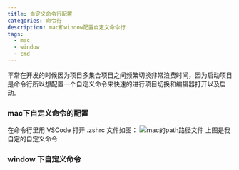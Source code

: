 ```yaml
---
title: 自定义命令行配置
categories: 命令行
description: mac和window配置自定义命令行
tags:
  - mac
  - window
  - cmd
---
```


平常在开发的时候因为项目多集合项目之间频繁切换非常浪费时间，因为启动项目是命令行所以想配置一个自定义命令来快速的进行项目切换和编辑器打开以及启动。


### mac下自定义命令的配置

在命令行里用 VSCode 打开 .zshrc 文件如图：
![mac的path路径文件](./zshrc.jpg)
上图是我自定的自定义命令

### window 下自定义命令